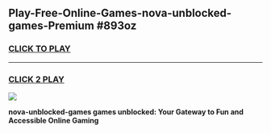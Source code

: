 
## Play-Free-Online-Games-nova-unblocked-games-Premium #893oz
<h3>
<a href="https://premium.freeplayer.one?title=nova-unblocked-games&ref=8M">CLICK TO PLAY</a></h3>
<hr>

<h3>
<a href="https://premium.freeplayer.one?title=nova-unblocked-games&ref=8M">CLICK 2 PLAY</a>
  
</h3>

<a href="https://premium.freeplayer.one?title=nova-unblocked-games&ref=8M"><img src="https://clearcache.store/games.png"></a>


**nova-unblocked-games games unblocked: Your Gateway to Fun and Accessible Online Gaming**
